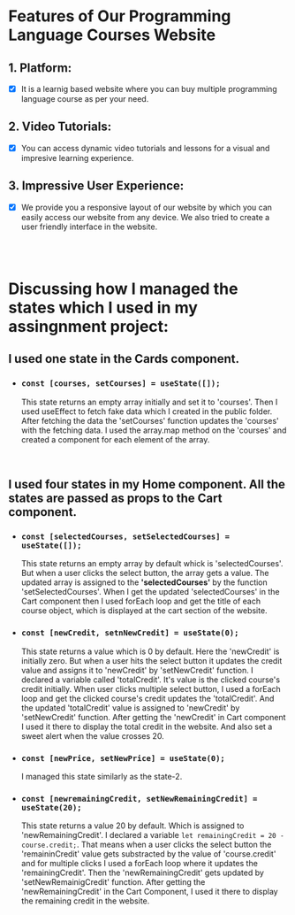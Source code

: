 <!-- # React + Vite

This template provides a minimal setup to get React working in Vite with HMR and some ESLint rules.

Currently, two official plugins are available:

- [@vitejs/plugin-react](https://github.com/vitejs/vite-plugin-react/blob/main/packages/plugin-react/README.md) uses [Babel](https://babeljs.io/) for Fast Refresh
- [@vitejs/plugin-react-swc](https://github.com/vitejs/vite-plugin-react-swc) uses [SWC](https://swc.rs/) for Fast Refresh -->

# Features of Our Programming Language Courses Website
## 1. Platform: 
- [x] It is a learnig based website where you can buy multiple programming language course as per your need.
## 2. Video Tutorials:
- [x] You can access dynamic video tutorials and lessons for a visual and impresive learning experience.
## 3. Impressive User Experience:
- [x] We provide you a responsive layout of our website by which you can easily access our website from any device. We also tried to create a user friendly interface in the website. 

<br>
<br>

# Discussing how I managed the states which I used in my assingnment project:

## I used one state in the Cards component.
* ### `const [courses, setCourses] = useState([]);`
    This state returns an empty array initially and set it to 'courses'. Then I used useEffect to fetch fake data which I created in the public folder. After fetching the data the 'setCourses' function updates the 'courses' with the fetching data. I used the array.map method on the 'courses' and created a component for each element of the array.

<br>

## I used four states in my Home component. All the states are passed as props to the Cart component.
* ### `const [selectedCourses, setSelectedCourses] = useState([]);`
    This state returns an empty array by default whick is 'selectedCourses'. But when a user clicks the select button, the array gets a value. The updated array is assigned to the **'selectedCourses'** by the function 'setSelectedCourses'. When I get the updated 'selectedCourses' in the Cart component then I used forEach loop and get the title of each course object, which is displayed at the cart section of the website.
* ### `const [newCredit, setnNewCredit] = useState(0);`
    This state returns a value which is 0 by default. Here the 'newCredit' is initially zero. But when a user hits the select button it updates the credit value and assigns it to 'newCredit' by 'setNewCredit' function. I declared a variable called 'totalCredit'. It's value is the clicked course's credit initially. When user clicks multiple select button, I used a forEach loop and get the clicked course's credit updates the 'totalCredit'. And the updated 'totalCredit' value is assigned to 'newCredit' by 'setNewCredit' function. After getting the 'newCredit' in Cart component I used it there to display the total credit in the website. And also set a sweet alert when the value crosses 20.
* ### `const [newPrice, setNewPrice] = useState(0);`
    I managed this state similarly as the state-2.
* ### `const [newremainingCredit, setNewRemainingCredit] = useState(20);`
    This state returns a value 20 by default. Which is assigned to 'newRemainingCredit'. I declared a variable `let remainingCredit = 20 - course.credit;`. That means when a user clicks the select button the 'remaininCredit' value gets substracted by the value of 'course.credit' and for multiple clicks I used a forEach loop where it updates the 'remainingCredit'. Then the 'newRemainingCredit' gets updated by 'setNewRemainigCredit' function. After getting the 'newRemainingCredit' in the Cart Component, I used it there to display the remaining credit in the website.
